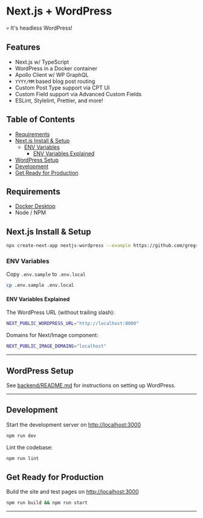 # Next.js + WordPress <!-- omit in toc -->

💀 It's headless WordPress!

## Features <!-- omit in toc -->

- Next.js w/ TypeScript
- WordPress in a Docker container
- Apollo Client w/ WP GraphQL
- `YYYY/MM` based blog post routing
- Custom Post Type support via CPT UI
- Custom Field support via Advanced Custom Fields
- ESLint, Stylelint, Prettier, and more!

## Table of Contents <!-- omit in toc -->

- [Requirements](#requirements)
- [Next.js Install & Setup](#nextjs-install--setup)
  - [ENV Variables](#env-variables)
    - [ENV Variables Explained](#env-variables-explained)
- [WordPress Setup](#wordpress-setup)
- [Development](#development)
- [Get Ready for Production](#get-ready-for-production)

## Requirements

- [Docker Desktop](https://www.docker.com/products/docker-desktop)
- Node / NPM

## Next.js Install & Setup

```bash
npx create-next-app nextjs-wordpress --example https://github.com/gregrickaby/nextjs-wordpress
```

### ENV Variables

Copy `.env.sample` to `.env.local`

```bash
cp .env.sample .env.local
```

#### ENV Variables Explained

The WordPress URL (without trailing slash):

```bash
NEXT_PUBLIC_WORDPRESS_URL="http://localhost:8000"
```

Domains for Next/Image component:

```bash
NEXT_PUBLIC_IMAGE_DOMAINS="localhost"
```

---

## WordPress Setup

See [backend/README.md](backend/README.md) for instructions on setting up WordPress.

---

## Development

Start the development server on <http://localhost:3000>

```bash
npm run dev
```

Lint the codebase:

```bash
npm run lint
```

## Get Ready for Production

Build the site and test pages on <http://localhost:3000>

```bash
npm run build && npm run start
```

---
